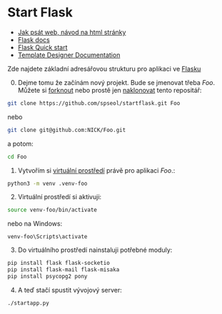 # Start Flask

[flask]: https://flask.palletsprojects.com

* [Jak psát web, návod na html stránky](https://www.jakpsatweb.cz/)
* [Flask docs][flask]
* [Flask Quick start](https://flask.palletsprojects.com/quickstart/)
* [Template Designer Documentation](https://jinja.palletsprojects.com/templates/)

Zde najdete základní adresářovou strukturu pro aplikaci ve 
[Flasku][flask]

0. Dejme tomu že začínám nový projekt. Bude se jmenovat třeba *Foo*.
Můžete si [forknout](htts://help.github.com/articles/fork-a-repo/)
nebo prostě jen 
[naklonovat](https://help.github.com/articles/cloning-a-repository/)
tento repositář:


```bash
git clone https://github.com/spseol/startflask.git Foo
```

nebo 

```bash
git clone git@github.com:NICK/Foo.git
```

a potom:

```bash
cd Foo
```

1. Vytvořím si [virtuální prostředí](https://virtualenv.pypa.io/en/stable/)
   právě pro aplikaci *Foo*.:

```bash
python3 -m venv .venv-foo
```

2. Virtuální prostředí si aktivuji:

```bash
source venv-foo/bin/activate
```
nebo na Windows:
```
venv-foo\Scripts\activate

```

3. Do virtuálního prostředí nainstaluji potřebné moduly:

```bash
pip install flask flask-socketio
pip install flask-mail flask-misaka
pip install psycopg2 pony
```

4. A teď stačí spustit vývojový server:

```
./startapp.py
```

